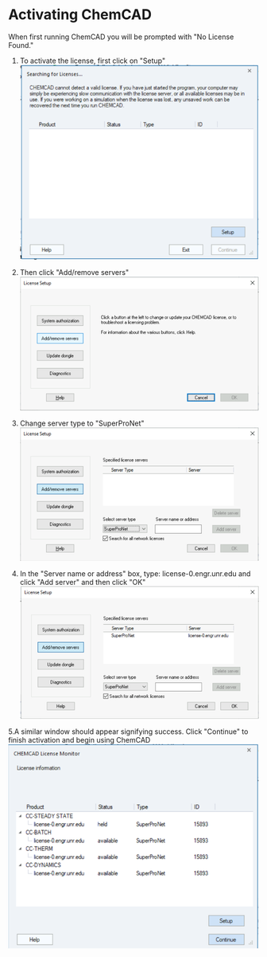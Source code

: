# Activating ChemCAD

When first running ChemCAD you will be prompted with "No License Found."

1. To activate the license, first click on "Setup"
![Step 1](/guides/remote/images/chemcad-1.png)

2. Then click "Add/remove servers"
![Step 2](/guides/remote/images/chemcad-2.png)

3. Change server type to "SuperProNet"
![Step 3](/guides/remote/images/chemcad-3.png)

4. In the "Server name or address" box, type: license-0.engr.unr.edu and click "Add server" and then click "OK"
![Step 4](/guides/remote/images/chemcad-4.png)

5.A similar window should appear signifying success. Click "Continue" to finish activation and begin using ChemCAD
![Step 5](/guides/remote/images/chemcad-5.png)
